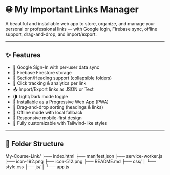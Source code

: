 # 🌐 My Important Links Manager

A beautiful and installable web app to store, organize, and manage your personal or professional links — with Google login, Firebase sync, offline support, drag-and-drop, and import/export.

---

## ✨ Features

- 🔐 Google Sign-In with per-user data sync
- 🧠 Firebase Firestore storage
- 📁 Section/Heading support (collapsible folders)
- 🔗 Click tracking & analytics per link
- 📥 Import/Export links as JSON or Text
- 🌗 Light/Dark mode toggle
- 📲 Installable as a Progressive Web App (PWA)
- 🔀 Drag-and-drop sorting (headings & links)
- 💾 Offline mode with local fallback
- 📱 Responsive mobile-first design
- 🎨 Fully customizable with Tailwind-like styles

---

## 📁 Folder Structure
My-Course-Link/
├── index.html
├── manifest.json
├── service-worker.js
├── icon-192.png
├── icon-512.png
├── README.md
├── css/
│ └── style.css
├── js/
│ └── app.js

